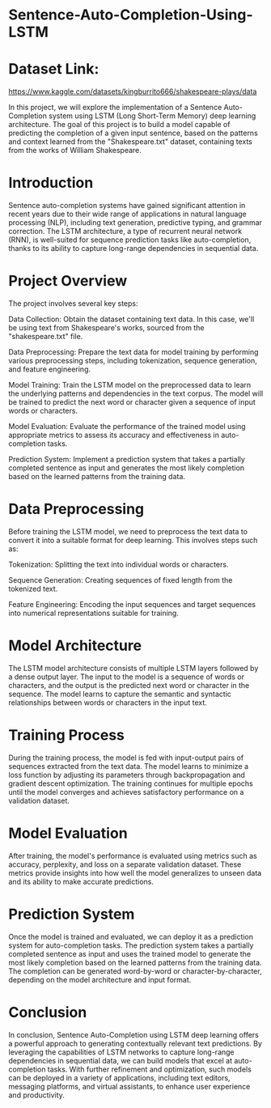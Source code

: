 # Sentence-Auto-Completion-Using-LSTM

# Dataset Link:

https://www.kaggle.com/datasets/kingburrito666/shakespeare-plays/data

In this project, we will explore the implementation of a Sentence Auto-Completion system using LSTM (Long Short-Term Memory) deep learning architecture. The goal of this project is to build a model capable of predicting the completion of a given input sentence, based on the patterns and context learned from the "Shakespeare.txt" dataset, containing texts from the works of William Shakespeare.

# Introduction

Sentence auto-completion systems have gained significant attention in recent years due to their wide range of applications in natural language processing (NLP), including text generation, predictive typing, and grammar correction. The LSTM architecture, a type of recurrent neural network (RNN), is well-suited for sequence prediction tasks like auto-completion, thanks to its ability to capture long-range dependencies in sequential data.


# Project Overview

The project involves several key steps:


Data Collection: Obtain the dataset containing text data. In this case, we'll be using text from Shakespeare's works, sourced from the "shakespeare.txt" file.


Data Preprocessing: Prepare the text data for model training by performing various preprocessing steps, including tokenization, sequence generation, and feature engineering.


Model Training: Train the LSTM model on the preprocessed data to learn the underlying patterns and dependencies in the text corpus. The model will be trained to predict the next word or character given a sequence of input words or characters.


Model Evaluation: Evaluate the performance of the trained model using appropriate metrics to assess its accuracy and effectiveness in auto-completion tasks.


Prediction System: Implement a prediction system that takes a partially completed sentence as input and generates the most likely completion based on the learned patterns from the training data.



# Data Preprocessing

Before training the LSTM model, we need to preprocess the text data to convert it into a suitable format for deep learning. This involves steps such as:

Tokenization: Splitting the text into individual words or characters.

Sequence Generation: Creating sequences of fixed length from the tokenized text.

Feature Engineering: Encoding the input sequences and target sequences into numerical representations suitable for training.

# Model Architecture

The LSTM model architecture consists of multiple LSTM layers followed by a dense output layer. The input to the model is a sequence of words or characters, and the output is the predicted next word or character in the sequence. The model learns to capture the semantic and syntactic relationships between words or characters in the input text.


# Training Process

During the training process, the model is fed with input-output pairs of sequences extracted from the text data. The model learns to minimize a loss function by adjusting its parameters through backpropagation and gradient descent optimization. The training continues for multiple epochs until the model converges and achieves satisfactory performance on a validation dataset.

# Model Evaluation

After training, the model's performance is evaluated using metrics such as accuracy, perplexity, and loss on a separate validation dataset. These metrics provide insights into how well the model generalizes to unseen data and its ability to make accurate predictions.

# Prediction System

Once the model is trained and evaluated, we can deploy it as a prediction system for auto-completion tasks. The prediction system takes a partially completed sentence as input and uses the trained model to generate the most likely completion based on the learned patterns from the training data. The completion can be generated word-by-word or character-by-character, depending on the model architecture and input format.

# Conclusion

In conclusion, Sentence Auto-Completion using LSTM deep learning offers a powerful approach to generating contextually relevant text predictions. By leveraging the capabilities of LSTM networks to capture long-range dependencies in sequential data, we can build models that excel at auto-completion tasks. With further refinement and optimization, such models can be deployed in a variety of applications, including text editors, messaging platforms, and virtual assistants, to enhance user experience and productivity.
